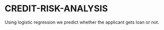 # CREDIT-RISK-ANALYSIS
Using logistic regression we predict whether the applicant gets loan or not.
